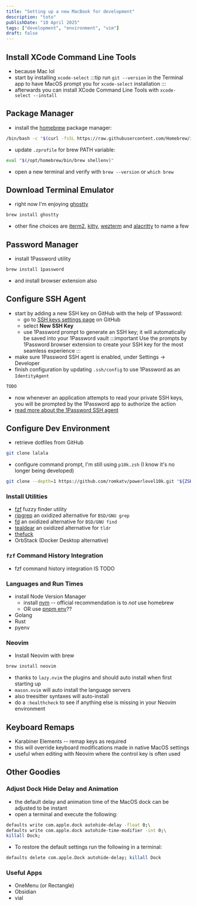 ```yaml
---
title: "Setting up a new MacBook for development"
description: "toto"
publishDate: "10 April 2025"
tags: ["development", "environment", "vim"]
draft: false
---
```

## Install XCode Command Line Tools
- because Mac lol
- start by installing `xcode-select`
:::tip
run `git --version` in the Terminal app to have MacOS prompt you for `xcode-select` installation
:::
- afterwards you can install XCode Command Line Tools with `xcode-select --install`

## Package Manager
- install the [homebrew](https://brew.sh/) package manager:

```zsh
/bin/bash -c "$(curl -fsSL https://raw.githubusercontent.com/Homebrew/install/HEAD/install.sh)"
```
- update `.zprofile` for brew PATH variable:

```zsh title=".zprofile"
eval "$(/opt/homebrew/bin/brew shellenv)"
```
- open a new terminal and verify with `brew --version` or `which brew`

## Download Terminal Emulator
- right now I'm enjoying [ghostty](https://ghostty.org/)
```zsh
brew install ghostty
```
- other fine choices are [iterm2](https://iterm2.com/), [kitty](https://sw.kovidgoyal.net/kitty/), [wezterm](https://wezterm.org/) and [alacritty](https://alacritty.org/) to name a few

## Password Manager
- install 1Password utility
```zsh
brew install 1password
```
- and install browser extension also

## Configure SSH Agent
- start by adding a new SSH key on GitHub with the help of 1Password:
  - go to [SSH keys settings page](https://github.com/settings/keys) on GitHub
  - select **New SSH Key**
  - use 1Password prompt to generate an SSH key; it will automatically be saved into your 1Password vault
:::important
 Use the prompts by 1Password browser extension to create your SSH key for the most seamless experience
:::
- make sure 1Password SSH agent is enabled, under Settings -> Developer
- finish configuration by updating `.ssh/config` to use 1Password as an `IdentityAgent`
```txt title=".ssh/config"
TODO
```
- now whenever an application attempts to read your private SSH keys, you will be prompted by the 1Password app to authorize the action
- [read more about the 1Password SSH agent](https://developer.1password.com/docs/ssh/agent/)

## Configure Dev Environment
- retrieve dotfiles from GitHub
```zsh
git clone lalala
```
- configure command prompt, I'm still using `p10k.zsh` (I know it's no longer being developed)
```zsh
git clone --depth=1 https://github.com/romkatv/powerlevel10k.git "${ZSH_CUSTOM:-$HOME/.oh-my-zsh/custom}/themes/powerlevel10k"
```

### Install Utilities
- [fzf](https://github.com/junegunn/fzf) fuzzy finder utility
- [ripgrep](https://github.com/BurntSushi/ripgrep) an oxidized alternative for `BSD/GNU grep`
- [fd](https://github.com/sharkdp/fd) an oxidized alternative for `BSD/GNU find`
- [tealdear](https://github.com/tealdeer-rs/tealdeer) an oxidized alternative for `tldr`
- [thefuck](https://github.com/nvbn/thefuck)
- OrbStack (Docker Desktop alternative)

### `fzf` Command History Integration
- fzf command history integration IS TODO

### Languages and Run Times
- install Node Version Manager
  - install [nvm](todo) -- official recommendation is to *not* use homebrew
  - OR use [pnpm env](https://pnpm.io/cli/env)??
- Golang
- Rust
- pyenv

### Neovim
- Install Neovim with brew
```zsh
brew install neovim
```
- thanks to `lazy.nvim` the plugins and should auto install when first starting up
- `mason.nvim` will auto install the language servers
- also treesitter syntaxes will auto-install
- do a `:healthcheck` to see if anything else is missing in your Neovim environment

## Keyboard Remaps
- Karabiner Elements -- remap keys as required
- this will override keyboard modifications made in native MacOS settings
- useful when editing with Neovim where the control key is often used

## Other Goodies
### Adjust Dock Hide Delay and Animation
- the default delay and animation time of the MacOS dock can be adjusted to be instant
- open a terminal and execute the following:
```zsh
defaults write com.apple.dock autohide-delay -float 0;\
defaults write com.apple.dock autohide-time-modifier -int 0;\
killall Dock;
```
- To restore the default settings run the following in a terminal:
```zsh
defaults delete com.apple.Dock autohide-delay; killall Dock
```

### Useful Apps
- OneMenu (or Rectangle)
- Obsidian
- vial
